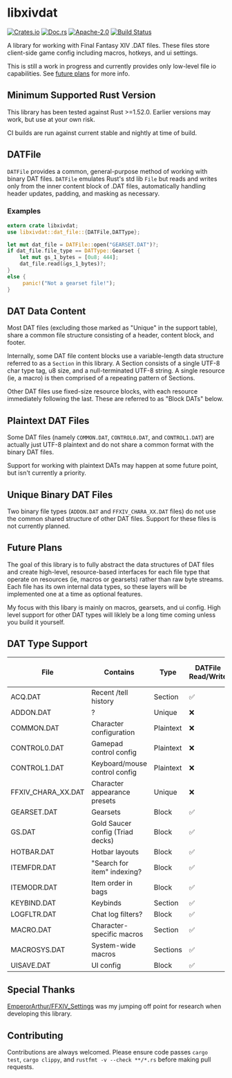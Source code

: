 # libxivdat

[![Crates.io](https://img.shields.io/crates/v/libxivdat.svg)](https://crates.io/crates/libxivdat/)
[![Doc.rs](https://docs.rs/libxivdat/badge.svg)](https://docs.rs/crate/libxivdat/)
[![Apache-2.0](https://img.shields.io/github/license/carriejv/libxivdat)](https://github.com/carriejv/libxivdat/blob/master/LICENSE/)
[![Build Status](https://github.com/carriejv/libxivdat/workflows/ci-build/badge.svg?branch=master)](https://github.com/carriejv/libxivdat/actions?query=workflow%3Aci-build)

A library for working with Final Fantasy XIV .DAT files. These files store client-side game config including macros, hotkeys, and ui settings.

This is still a work in progress and currently provides only low-level file io capabilities. See [future plans](#future-plans) for more info.

## Minimum Supported Rust Version

This library has been tested against Rust >=1.52.0. Earlier versions may work, but use at your own risk.

CI builds are run against current stable and nightly at time of build.

## DATFile

`DATFile` provides a common, general-purpose method of working with binary DAT files. `DATFile` emulates Rust's std lib `File` but reads and writes only from the inner content block of .DAT files, automatically handling header updates, padding, and masking as necessary.

### Examples

```rust
extern crate libxivdat;
use libxivdat::dat_file::{DATFile,DATType};

let mut dat_file = DATFile::open("GEARSET.DAT")?;
if dat_file.file_type == DATType::Gearset {
    let mut gs_1_bytes = [0u8; 444];
    dat_file.read(&gs_1_bytes)?;
}
else {
     panic!("Not a gearset file!");
}
```

## DAT Data Content

Most DAT files (excluding those marked as "Unique" in the support table), share a common file structure consisting of a header, content block, and footer.

Internally, some DAT file content blocks use a variable-length data structure referred to as a `Section` in this library. A Section consists of a single UTF-8 char type tag, u8 size, and a null-terminated UTF-8 string. A single resource (ie, a macro) is then comprised of a repeating pattern of Sections.

Other DAT files use fixed-size resource blocks, with each resource immediately following the last. These are referred to as "Block DATs" below.

## Plaintext DAT Files

Some DAT files (namely `COMMON.DAT`, `CONTROL0.DAT`, and `CONTROL1.DAT`) are actually just UTF-8 plaintext and do not share a common format with the binary DAT files.

Support for working with plaintext DATs may happen at some future point, but isn't currently a priority.

## Unique Binary DAT Files

Two binary file types (`ADDON.DAT` and `FFXIV_CHARA_XX.DAT` files) do not use the common shared structure of other DAT files. Support for these files is not currently planned.

## Future Plans

The goal of this library is to fully abstract the data structures of DAT files and create high-level, resource-based interfaces for each file type that operate on resources (ie, macros or gearsets) rather than raw byte streams. Each file has its own internal data types, so these layers will be implemented one at a time as optional features.

My focus with this libary is mainly on macros, gearsets, and ui config. High level support for other DAT types will liklely be a long time coming unless you build it yourself.

## DAT Type Support

| File               | Contains                         | Type       | DATFile Read/Write | High Level Module |
|--------------------|----------------------------------|------------|--------------------|-------------------|
| ACQ.DAT            | Recent /tell history             | Section    |         ✅         |         ❌        |
| ADDON.DAT          | ?                                | Unique     |         ❌         |         ❌        |
| COMMON.DAT         | Character configuration          | Plaintext  |         ❌         |         ❌        |
| CONTROL0.DAT       | Gamepad control config           | Plaintext  |         ❌         |         ❌        |
| CONTROL1.DAT       | Keyboard/mouse control config    | Plaintext  |         ❌         |         ❌        |
| FFXIV_CHARA_XX.DAT | Character appearance presets     | Unique     |         ❌         |         ❌        |
| GEARSET.DAT        | Gearsets                         | Block      |         ✅         |         ❌        |
| GS.DAT             | Gold Saucer config (Triad decks) | Block      |         ✅         |         ❌        |
| HOTBAR.DAT         | Hotbar layouts                   | Block      |         ✅         |         ❌        |
| ITEMFDR.DAT        | "Search for item" indexing?      | Block      |         ✅         |         ❌        |
| ITEMODR.DAT        | Item order in bags               | Block      |         ✅         |         ❌        |
| KEYBIND.DAT        | Keybinds                         | Section    |         ✅         |         ❌        |
| LOGFLTR.DAT        | Chat log filters?                | Block      |         ✅         |         ❌        |
| MACRO.DAT          | Character-specific macros        | Section    |         ✅         |         ❌        |
| MACROSYS.DAT       | System-wide macros               | Sections   |         ✅         |         ❌        |
| UISAVE.DAT         | UI config                        | Block      |         ✅         |         ❌        |

## Special Thanks

[EmperorArthur/FFXIV_Settings](https://github.com/EmperorArthur/FFXIV_Settings) was my jumping off point for research when developing this library.

## Contributing

Contributions are always welcomed. Please ensure code passes `cargo test`, `cargo clippy`, and `rustfmt -v --check **/*.rs` before making pull requests.
